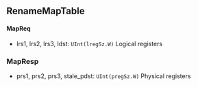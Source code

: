 ## RenameMapTable

#### MapReq

- lrs1, lrs2, lrs3, ldst: `UInt(lregSz.W)` Logical registers

### MapResp

- prs1, prs2, prs3, stale_pdst: `UInt(pregSz.W)` Physical registers


